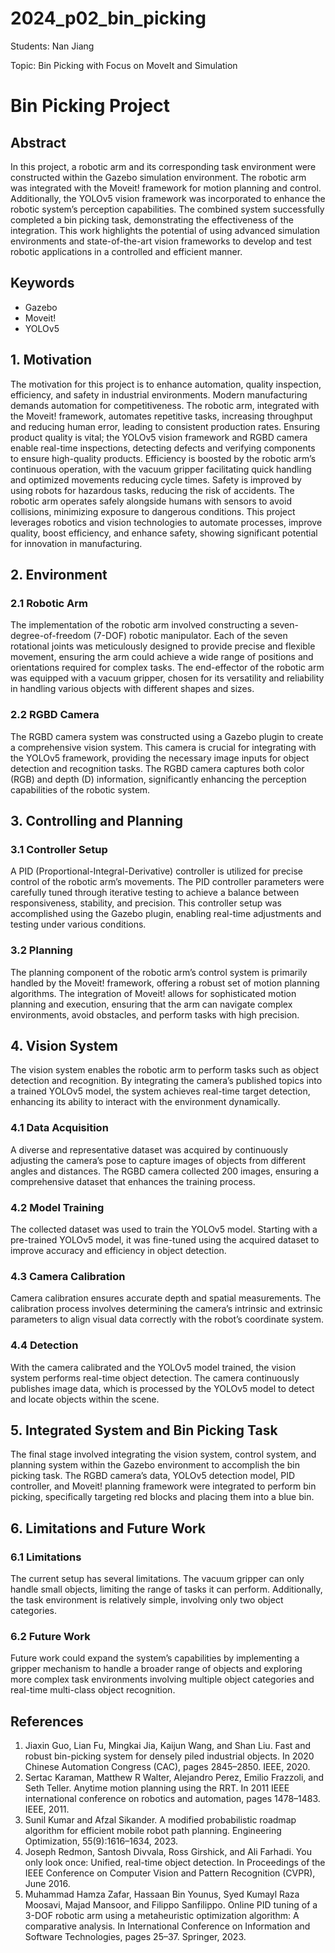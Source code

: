# 2024_p02_bin_picking
Students: Nan Jiang 

Topic: Bin Picking with Focus on MoveIt and Simulation

# Bin Picking Project

## Abstract
In this project, a robotic arm and its corresponding task environment were constructed within the Gazebo simulation environment. The robotic arm was integrated with the Moveit! framework for motion planning and control. Additionally, the YOLOv5 vision framework was incorporated to enhance the robotic system’s perception capabilities. The combined system successfully completed a bin picking task, demonstrating the effectiveness of the integration. This work highlights the potential of using advanced simulation environments and state-of-the-art vision frameworks to develop and test robotic applications in a controlled and efficient manner.

## Keywords
- Gazebo
- Moveit!
- YOLOv5

## 1. Motivation
The motivation for this project is to enhance automation, quality inspection, efficiency, and safety in industrial environments. Modern manufacturing demands automation for competitiveness. The robotic arm, integrated with the Moveit! framework, automates repetitive tasks, increasing throughput and reducing human error, leading to consistent production rates. Ensuring product quality is vital; the YOLOv5 vision framework and RGBD camera enable real-time inspections, detecting defects and verifying components to ensure high-quality products. Efficiency is boosted by the robotic arm’s continuous operation, with the vacuum gripper facilitating quick handling and optimized movements reducing cycle times. Safety is improved by using robots for hazardous tasks, reducing the risk of accidents. The robotic arm operates safely alongside humans with sensors to avoid collisions, minimizing exposure to dangerous conditions. This project leverages robotics and vision technologies to automate processes, improve quality, boost efficiency, and enhance safety, showing significant potential for innovation in manufacturing.

## 2. Environment

### 2.1 Robotic Arm
The implementation of the robotic arm involved constructing a seven-degree-of-freedom (7-DOF) robotic manipulator. Each of the seven rotational joints was meticulously designed to provide precise and flexible movement, ensuring the arm could achieve a wide range of positions and orientations required for complex tasks. The end-effector of the robotic arm was equipped with a vacuum gripper, chosen for its versatility and reliability in handling various objects with different shapes and sizes.

### 2.2 RGBD Camera
The RGBD camera system was constructed using a Gazebo plugin to create a comprehensive vision system. This camera is crucial for integrating with the YOLOv5 framework, providing the necessary image inputs for object detection and recognition tasks. The RGBD camera captures both color (RGB) and depth (D) information, significantly enhancing the perception capabilities of the robotic system.

## 3. Controlling and Planning

### 3.1 Controller Setup
A PID (Proportional-Integral-Derivative) controller is utilized for precise control of the robotic arm’s movements. The PID controller parameters were carefully tuned through iterative testing to achieve a balance between responsiveness, stability, and precision. This controller setup was accomplished using the Gazebo plugin, enabling real-time adjustments and testing under various conditions.

### 3.2 Planning
The planning component of the robotic arm’s control system is primarily handled by the Moveit! framework, offering a robust set of motion planning algorithms. The integration of Moveit! allows for sophisticated motion planning and execution, ensuring that the arm can navigate complex environments, avoid obstacles, and perform tasks with high precision.

## 4. Vision System
The vision system enables the robotic arm to perform tasks such as object detection and recognition. By integrating the camera’s published topics into a trained YOLOv5 model, the system achieves real-time target detection, enhancing its ability to interact with the environment dynamically.

### 4.1 Data Acquisition
A diverse and representative dataset was acquired by continuously adjusting the camera’s pose to capture images of objects from different angles and distances. The RGBD camera collected 200 images, ensuring a comprehensive dataset that enhances the training process.

### 4.2 Model Training
The collected dataset was used to train the YOLOv5 model. Starting with a pre-trained YOLOv5 model, it was fine-tuned using the acquired dataset to improve accuracy and efficiency in object detection.

### 4.3 Camera Calibration
Camera calibration ensures accurate depth and spatial measurements. The calibration process involves determining the camera’s intrinsic and extrinsic parameters to align visual data correctly with the robot’s coordinate system.

### 4.4 Detection
With the camera calibrated and the YOLOv5 model trained, the vision system performs real-time object detection. The camera continuously publishes image data, which is processed by the YOLOv5 model to detect and locate objects within the scene.

## 5. Integrated System and Bin Picking Task
The final stage involved integrating the vision system, control system, and planning system within the Gazebo environment to accomplish the bin picking task. The RGBD camera’s data, YOLOv5 detection model, PID controller, and Moveit! planning framework were integrated to perform bin picking, specifically targeting red blocks and placing them into a blue bin.

## 6. Limitations and Future Work

### 6.1 Limitations
The current setup has several limitations. The vacuum gripper can only handle small objects, limiting the range of tasks it can perform. Additionally, the task environment is relatively simple, involving only two object categories.

### 6.2 Future Work
Future work could expand the system’s capabilities by implementing a gripper mechanism to handle a broader range of objects and exploring more complex task environments involving multiple object categories and real-time multi-class object recognition.

## References
1. Jiaxin Guo, Lian Fu, Mingkai Jia, Kaijun Wang, and Shan Liu. Fast and robust bin-picking system for densely piled industrial objects. In 2020 Chinese Automation Congress (CAC), pages 2845–2850. IEEE, 2020.
2. Sertac Karaman, Matthew R Walter, Alejandro Perez, Emilio Frazzoli, and Seth Teller. Anytime motion planning using the RRT. In 2011 IEEE international conference on robotics and automation, pages 1478–1483. IEEE, 2011.
3. Sunil Kumar and Afzal Sikander. A modified probabilistic roadmap algorithm for efficient mobile robot path planning. Engineering Optimization, 55(9):1616–1634, 2023.
4. Joseph Redmon, Santosh Divvala, Ross Girshick, and Ali Farhadi. You only look once: Unified, real-time object detection. In Proceedings of the IEEE Conference on Computer Vision and Pattern Recognition (CVPR), June 2016.
5. Muhammad Hamza Zafar, Hassaan Bin Younus, Syed Kumayl Raza Moosavi, Majad Mansoor, and Filippo Sanfilippo. Online PID tuning of a 3-DOF robotic arm using a metaheuristic optimization algorithm: A comparative analysis. In International Conference on Information and Software Technologies, pages 25–37. Springer, 2023.
